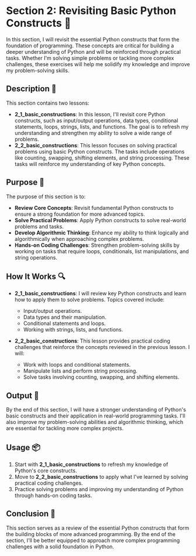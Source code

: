 # Section 2: Revisiting Basic Python Constructs 🔄

In this section, I will revisit the essential Python constructs that form the foundation of programming.
These concepts are critical for building a deeper understanding of Python and will be reinforced through practical tasks.
Whether I'm solving simple problems or tackling more complex challenges, these exercises will help me solidify my knowledge and improve my problem-solving skills.

## Description 📝

This section contains two lessons:

-   **2_1_basic_constructions**: In this lesson, I'll revisit core Python constructs, such as input/output operations, data types, conditional statements, loops, strings, lists, and functions. The goal is to refresh my understanding and strengthen my ability to solve a wide range of problems.
-   **2_2_basic_constructions**: This lesson focuses on solving practical problems using basic Python constructs. The tasks include operations like counting, swapping, shifting elements, and string processing. These tasks will reinforce my understanding of key Python concepts.

## Purpose 🎯

The purpose of this section is to:

-   **Review Core Concepts**: Revisit fundamental Python constructs to ensure a strong foundation for more advanced topics.
-   **Solve Practical Problems**: Apply Python constructs to solve real-world problems and tasks.
-   **Develop Algorithmic Thinking**: Enhance my ability to think logically and algorithmically when approaching complex problems.
-   **Hands-on Coding Challenges**: Strengthen problem-solving skills by working on tasks that require loops, conditionals, list manipulations, and string operations.

## How It Works 🔍

-   **2_1_basic_constructions**: I will review key Python constructs and learn how to apply them to solve problems. Topics covered include:

    -   Input/output operations.
    -   Data types and their manipulation.
    -   Conditional statements and loops.
    -   Working with strings, lists, and functions.

-   **2_2_basic_constructions**: This lesson provides practical coding challenges that reinforce the concepts reviewed in the previous lesson. I will:
    -   Work with loops and conditional statements.
    -   Manipulate lists and perform string processing.
    -   Solve tasks involving counting, swapping, and shifting elements.

## Output 📜

By the end of this section, I will have a stronger understanding of Python's basic constructs and their application in real-world programming tasks. I'll also improve my problem-solving abilities and algorithmic thinking, which are essential for tackling more complex projects.

## Usage 📦

1. Start with **2_1_basic_constructions** to refresh my knowledge of Python's core constructs.
2. Move to **2_2_basic_constructions** to apply what I've learned by solving practical coding challenges.
3. Practice solving problems and improving my understanding of Python through hands-on coding tasks.

## Conclusion 🚀

This section serves as a review of the essential Python constructs that form the building blocks of more advanced programming.
By the end of the section, I'll be better equipped to approach more complex programming challenges with a solid foundation in Python.
